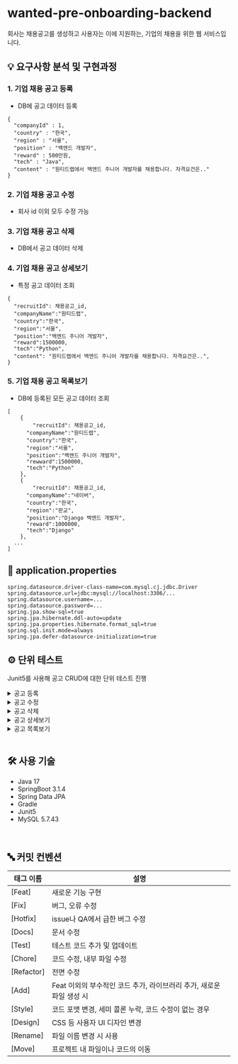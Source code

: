 # wanted-pre-onboarding-backend
회사는 채용공고를 생성하고 사용자는 이에 지원하는, 기업의 채용을 위한 웹 서비스입니다.

## 💡 요구사항 분석 및 구현과정
### 1. 기업 채용 공고 등록
- DB에 공고 데이터 등록
```
{
  "companyId" : 1,
  "country" : "한국",
  "region" : "서울",
  "position" : "백엔드 개발자",
  "reward" : 500만원,
  "tech" : "Java",
  "content" : "원티드랩에서 백엔드 주니어 개발자를 채용합니다. 자격요건은.."
}
```
### 2. 기업 채용 공고 수정
- 회사 id 이외 모두 수정 가능
### 3. 기업 채용 공고 삭제
- DB에서 공고 데이터 삭제
### 4. 기업 채용 공고 상세보기
- 특정 공고 데이터 조회
```
{
  "recruitId": 채용공고_id,
  "companyName":"원티드랩",
  "country":"한국",
  "region":"서울",
  "position":"백엔드 주니어 개발자",
  "reward":1500000,
  "tech":"Python",
  "content": "원티드랩에서 백엔드 주니어 개발자를 채용합니다. 자격요건은..",
}

```

### 5. 기업 채용 공고 목록보기
- DB에 등록된 모든 공고 데이터 조회
```
[
	{
		"recruitId": 채용공고_id,
	  "companyName":"원티드랩",
	  "country":"한국",
	  "region":"서울",
	  "position":"백엔드 주니어 개발자",
	  "rewward":1500000,
	  "tech":"Python"
	},
	{
		"recruitId": 채용공고_id,
	  "companyName":"네이버",
	  "country":"한국",
	  "region":"판교",
	  "position":"Django 백엔드 개발자",
	  "reward":1000000,
	  "tech":"Django"
	},
  ...
]
```

## 🔩 application.properties
```
spring.datasource.driver-class-name=com.mysql.cj.jdbc.Driver
spring.datasource.url=jdbc:mysql://localhost:3306/...
spring.datasource.username=...
spring.datasource.password=...
spring.jpa.show-sql=true
spring.jpa.hibernate.ddl-auto=update
spring.jpa.properties.hibernate.format_sql=true
spring.sql.init.mode=always
spring.jpa.defer-datasource-initialization=true

```

## ⚙️ 단위 테스트
Junit5를 사용해 공고 CRUD에 대한 단위 테스트 진행
<details>
<summary>공고 등록</summary>
<div markdown="1">

```
    @Test
    public void createRecruitment() throws Exception {

        Company company = new Company();
        company.setName("wanted");
        em.persist(company);

        Long recruitId = recruitService.register(company.getId(), "한국", "서울", "백엔드 개발자", "500만원", "Java", "원티드에서 백엔드 개발자 채용을 진행합니다.");

        Recruit getRecruit = recruitRepository.findRecruit(recruitId);

        assertNotNull(getRecruit); // 조회한 공고가 null이 아닌지 확인

        assertEquals("wanted 채용 공고 업로드 성공", "wanted", getRecruit.getCompany().getName());
    }
```

</div>
</details>
<details>
<summary>공고 수정</summary>
<div markdown="1">

```
    @Test
    public void updateRecruitment() throws Exception {
        Company company = new Company();
        company.setName("wantedLab");
        em.persist(company);

        Long recruitId = recruitService.register(company.getId(), "한국", "서울", "백엔드 개발자", "500만원", "Java", "원티드에서 백엔드 개발자 채용을 진행합니다.");

        recruitService.updateRecruit(recruitId, "한국", "서울", "인프라 엔지니어", "300만원", "tech", "원티드에서 인프라 엔지니어 채용을 진행합니다.");

        Recruit updatedRecruit = recruitRepository.findRecruit(recruitId);

        assertEquals("Updated Position", "인프라 엔지니어", updatedRecruit.getPosition());
    }
```

</div>
</details>

<details>
<summary>공고 삭제</summary>
<div markdown="1">

```
    @Test
    public void deleteRecruitment() throws Exception {
        Company company = new Company();
        company.setName("Dwanted");
        em.persist(company);

        Long recruitId = recruitService.register(company.getId(), "중국", "베이징", "백엔드 개발자", "100만원", "Java", "Dwanted에서 백엔드 개발자 채용을 진행합니다. ...");

        recruitService.deleteRecruit(recruitId);

        Recruit deletedRecruit = recruitRepository.findRecruit(recruitId);
        assertNull("삭제된 채용 공고는 조회되지 않아야 합니다.", deletedRecruit);
    }
```

</div>
</details>

<details>
<summary>공고 상세보기</summary>
<div markdown="1">

```
    @Test
    public void testGetRecruitDetails() {
        // 공고 등록
        Company company = new Company();
        company.setName("wanted");
        em.persist(company);

        Long recruitId = recruitService.register(company.getId(), "한국", "서울", "백엔드 개발자", "500만원", "Java", "원티드에서 백엔드 개발자 채용을 진행합니다.");

        // 공고 상세보기 테스트
        Recruit recruit = recruitService.getRecruitDetails(recruitId);

        assertNotNull(recruit);
        assertEquals("한국", recruit.getCountry());
        assertEquals("서울", recruit.getRegion());
        assertEquals("백엔드 개발자", recruit.getPosition());
        assertEquals("500만원", recruit.getReward());
        assertEquals("Java", recruit.getTech());
        assertEquals("원티드에서 백엔드 개발자 채용을 진행합니다.", recruit.getContent());
        assertEquals("wanted", recruit.getCompany().getName());
    }
```

</div>
</details>

<details>
<summary>공고 목록보기</summary>
<div markdown="1">

```
    @Test
    public void testGetAllRecruits() {
        // 공고 등록
        Company company1 = new Company();
        company1.setName("wanted");
        em.persist(company1);

        Company company2 = new Company();
        company2.setName("companyA");
        em.persist(company2);

        recruitService.register(company1.getId(), "한국", "서울", "백엔드 개발자", "500만원", "Java", "원티드에서 백엔드 개발자 채용을 진행합니다.");
        recruitService.register(company2.getId(), "미국", "뉴욕", "프론트엔드 개발자", "700만원", "JavaScript", "companyA에서 프론트엔드 개발자 채용을 진행합니다.");

        // 공고 목록 보기 테스트 - 더미 데이터 포함 3개의 공고
        assertEquals(3, recruitService.getAllRecruits().size());
    }
```

</div>
</details>
<br>
   

## 🛠️ 사용 기술
- Java 17
- SpringBoot 3.1.4
- Spring Data JPA
- Gradle
- Junit5
- MySQL 5.7.43   
<br>
   

## 🔤 커밋 컨벤션
| 태그 이름 | 설명                                 |
| ---------- | -------------------------------------------------------------------- |
| [Feat]   | 새로운 기능 구현                           |
| [Fix]   | 버그, 오류 수정                           |
| [Hotfix]  | issue나 QA에서 급한 버그 수정                    |
| [Docs]   | 문서 수정                              |
| [Test]   | 테스트 코드 추가 및 업데이트                     |
| [Chore]  | 코드 수정, 내부 파일 수정                      |
| [Refactor] | 전면 수정                              |
| [Add]   | Feat 이외의 부수적인 코드 추가, 라이브러리 추가, 새로운 파일 생성 시 |
| [Style]   | 코드 포맷 변경, 세미 콜론 누락, 코드 수정이 없는 경우     |
| [Design]  | CSS 등 사용자 UI 디자인 변경                    |
| [Rename]  | 파일 이름 변경 시 사용                        |
| [Move]   | 프로젝트 내 파일이나 코드의 이동                   |
<br>
